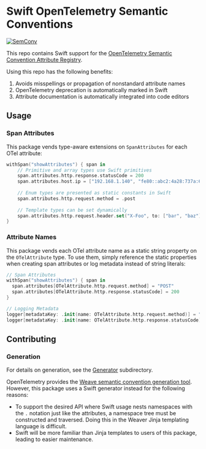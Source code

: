 # Swift OpenTelemetry Semantic Conventions

[![SemConv][semconv-badge]][semconv-url]

This repo contains Swift support for the [OpenTelemetry Semantic Convention Attribute Registry](https://opentelemetry.io/docs/specs/semconv/attributes-registry/).

Using this repo has the following benefits:

1. Avoids misspellings or propagation of nonstandard attribute names
2. OpenTelemetry deprecation is automatically marked in Swift
3. Attribute documentation is automatically integrated into code editors

## Usage

### Span Attributes

This package vends type-aware extensions on `SpanAttributes` for each OTel attribute:

```swift
withSpan("showAttributes") { span in
    // Primitive and array types use Swift primitives
    span.attributes.http.response.statusCode = 200
    span.attributes.host.ip = ["192.168.1.140", "fe80::abc2:4a28:737a:609e"]
    
    // Enum types are presented as static constants in Swift
    span.attributes.http.request.method = .post
    
    // Template types can be set dynamically
    span.attributes.http.request.header.set("X-Foo", to: ["bar", "baz"])
}
```

### Attribute Names

This package vends each OTel attribute name as a static string property on the `OTelAttribute` type. To use them, simply reference the static properties when creating span attributes or log metadata instead of string literals:

```swift
// Span Attributes
withSpan("showAttributes") { span in
  span.attributes[OTelAttribute.http.request.method] = "POST"
  span.attributes[OTelAttribute.http.response.statusCode] = 200
}

// Logging Metadata
logger[metadataKey: .init(name: OTelAttribute.http.request.method)] = "POST"
logger[metadataKey: .init(name: OTelAttribute.http.response.statusCode)] = "200"
```

## Contributing

### Generation

For details on generation, see the [Generator](./Generator) subdirectory.

OpenTelemetry provides the [Weave semantic convention generation tool](https://github.com/open-telemetry/weaver/blob/main/crates/weaver_forge/README.md).
However, this package uses a Swift generator instead for the following reasons:

- To support the desired API where Swift usage nests namespaces with the `.` notation just like the attributes, a namespace tree must be constructed and traversed. Doing this in the Weaver Jinja templating language is difficult.
- Swift will be more familiar than Jinja templates to users of this package, leading to easier maintenance.

[semconv-badge]: https://img.shields.io/badge/semconv-1.29.0-blue.svg
[semconv-url]: https://github.com/open-telemetry/semantic-conventions.git
